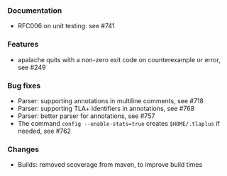 <!-- NOTE:
     Release notes for unreleased changes go here, following this format:

        ### Features

         * Change description, see #123

        ### Bug fixes

         * Some bug fix, see #124

     DO NOT LEAVE A BLANK LINE BELOW THIS PREAMBLE -->
### Documentation

 * RFC006 on unit testing: see #741

### Features

 * apalache quits with a non-zero exit code on counterexample or error, see #249

### Bug fixes

* Parser: supporting annotations in multiline comments, see #718
* Parser: supporting TLA+ identifiers in annotations, see #768
* Parser: better parser for annotations, see #757
* The command `config --enable-stats=true` creates `$HOME/.tlaplus` if needed, see #762

### Changes

 * Builds: removed scoverage from maven, to improve build times
